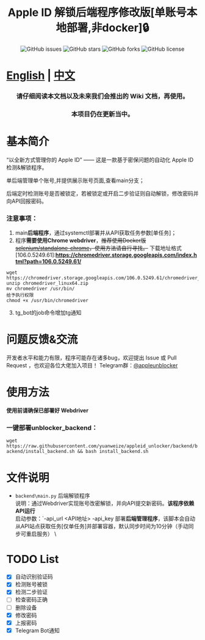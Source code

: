 <h1 align="center">Apple ID 解锁后端程序修改版[单账号本地部署,非docker]🔒</h1>
<p align="center">
    <a href="https://github.com/pplulee/appleid_auto/issues" style="text-decoration:none">
        <img src="https://img.shields.io/github/issues/pplulee/appleid_auto.svg" alt="GitHub issues"/>
    </a>
    <a href="https://github.com/pplulee/appleid_auto/stargazers" style="text-decoration:none" >
        <img src="https://img.shields.io/github/stars/pplulee/appleid_auto.svg" alt="GitHub stars"/>
    </a>
    <a href="https://github.com/pplulee/appleid_auto/network" style="text-decoration:none" >
        <img src="https://img.shields.io/github/forks/pplulee/appleid_auto.svg" alt="GitHub forks"/>
    </a>
    <a href="https://github.com/pplulee/apple_auto/blob/main/LICENSE" style="text-decoration:none" >
        <img src="https://img.shields.io/github/license/pplulee/appleid_auto" alt="GitHub license"/>
    </a>
</p>

# [English](https://github.com/yuanweize/appleid_unlocker/blob/backend/README_EN.md) | [中文](https://github.com/yuanweize/appleid_unlocker/blob/backend/README.md)

<h3 align="center">请仔细阅读本文档以及未来我们会推出的 Wiki 文档，再使用。</h3>  
<h3 align="center">本项目仍在更新当中。</h3>

# 基本简介

“以全新方式管理你的 Apple ID” —— 这是一款基于密保问题的自动化 Apple ID 检测&解锁程序。

单后端管理单个账号,并提供展示账号页面,查看main分支；

后端定时检测账号是否被锁定，若被锁定或开启二步验证则自动解锁，修改密码并向API回报密码。

### 注意事项：


1. main**后端程序**，通过systemctl部署并从API获取任务参数[单任务]；
2. 程序**需要使用Chrome webdriver**，~~推荐使用Docker版 [selenium/standalone-chrome](https://hub.docker.com/r/selenium/standalone-chrome)，使用方法请自行寻找。~~
下载地址格式[106.0.5249.61]:**https://chromedriver.storage.googleapis.com/index.html?path=106.0.5249.61/**
```
wget https://chromedriver.storage.googleapis.com/106.0.5249.61/chromedriver_linux64.zip
unzip chromedriver_linux64.zip
mv chromedriver /usr/bin/
给予执行权限
chmod +x /usr/bin/chromedriver
```
3. tg_bot的job命令增加tg通知
# 问题反馈&交流
开发者水平和能力有限，程序可能存在诸多bug，欢迎提出 Issue 或 Pull Request ，也欢迎各位大佬加入项目！
Telegram群：[@appleunblocker](https://t.me/appleunblocker)

# 使用方法
**使用前请确保已部署好 Webdriver**

### 一键部署unblocker_backend：
`wget https://raw.githubusercontent.com/yuanweize/appleid_unlocker/backend/backend/install_backend.sh && bash install_backend.sh`

# 文件说明
- `backend\main.py` 后端解锁程序 \
说明：通过Webdriver实现账号改密解锁，并向API提交新密码。**该程序依赖API运行** \
启动参数：`-api_url <API地址> -api_key <API key> 
部署**后端管理程序**，该脚本会自动从API站点获取任务[仅单任务]并部署容器，默认同步时间为10分钟（手动同步可重启服务） \

# TODO List
- [x] 自动识别验证码
- [x] 检测账号被锁
- [x] 检测二步验证
- [ ] 检查密码正确
- [ ] 删除设备
- [x] 修改密码
- [x] 上报密码
- [x] Telegram Bot通知
